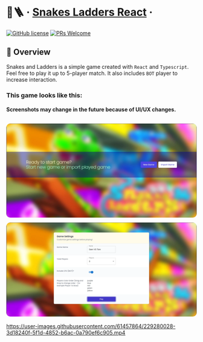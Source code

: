 # 🐍🪜 &middot; [Snakes Ladders React](https://mohammadnedaei.github.io/Snakes-Ladders-React/) &middot;
[![GitHub license](https://img.shields.io/badge/license-MIT-blue.svg)](https://github.com/mohammadnedaei/Snakes-Ladders-React/blob/main/LICENSE)
[![PRs Welcome](https://img.shields.io/badge/PRs-welcome-brightgreen.svg)](https://github.com/mohammadnedaei/Snakes-Ladders-React/fork)

## 🔎 Overview

Snakes and Ladders is a simple game created with `React` and `Typescript`.
Feel free to play it up to 5-player match. It also includes `BOT` player to increase interaction.


### This game looks like this:

#### Screenshots may change in the future because of UI/UX changes.

<a href="https://raw.githubusercontent.com/mohammadnedaei/Snakes-Ladders-React/dev/public/screenshots/main-menu.webp"><img style="border-radius: 10px; margin-top: 10px;" src="public/screenshots/main-menu.webp"></a>
<a href="https://raw.githubusercontent.com/mohammadnedaei/Snakes-Ladders-React/dev/public/screenshots/settings.webp"><img style="border-radius: 10px; margin-top: 10px;" src="public/screenshots/settings.webp"></a>


https://user-images.githubusercontent.com/61457864/229280028-3d18240f-5f1d-4852-b6ac-0a790ef6c905.mp4

